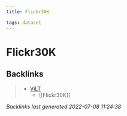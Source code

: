 ```yaml
---
title: Flickr30K

tags: dataset 
---
```


# Flickr30K


## Backlinks

> - [ViLT](ViLT.md)
>   - [[Flickr30K]]

_Backlinks last generated 2022-07-08 11:24:38_
